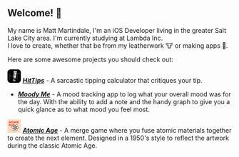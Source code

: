 ## Welcome! 👋
My name is Matt Martindale, I'm an iOS Developer living in the greater Salt Lake City area. I'm currently studying at Lambda Inc.  
I love to create, whether that be from my leatherwork 🐮 or making apps 📱.

Here are some awesome projects you should check out:

<img src="https://github.com/matt-martindale/HitTips/blob/master/Images/HitTipsLogo.png" alt="Hit Tips Logo" width="30px"/> ***[HitTips](https://github.com/matt-martindale/HitTips)*** \- A sarcastic tipping calculator that critiques your tip.

- ***[Moody Me](https://github.com/matt-martindale/Mood-Tracker)*** \- A mood tracking app to log what your overall mood was for the day. With the ability to add a note and the handy graph to give you a quick glance as to what mood you feel most.

<img src="https://github.com/matt-martindale/AtomicAge/blob/master/Images/80.png" alt="Atomic Age Logo" width="30px"/> ***[Atomic Age](https://github.com/matt-martindale/AtomicAge)*** \- A merge game where you fuse atomic materials together to create the next element. Designed in a 1950's style to reflect the artwork during the classic Atomic Age.
